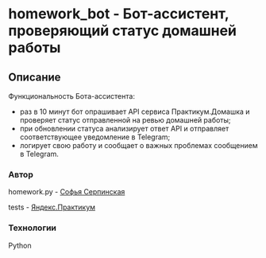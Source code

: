 # homework_bot - Бот-ассистент, проверяющий статус домашней работы

## Описание

Функциональность Бота-ассистента:

- раз в 10 минут бот опрашивает API сервиса Практикум.Домашка и проверяет статус отправленной на ревью домашней работы;
- при обновлении статуса анализирует ответ API и отправляет соответствующее уведомление в Telegram;
- логирует свою работу и сообщает о важных проблемах сообщением в Telegram.

### Автор

homework.py - [Софья Серпинская](https://github.com/sofyaserpinskaya)

tests - [Яндекс.Практикум](https://github.com/yandex-praktikum)

### Технологии

Python

